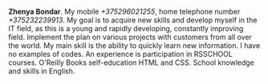 **Zhenya Bondar**.
My mobile *+375296021255*, home telephone number *+375232239913*.
My goal is to acquire new skills and develop myself in the IT field, as this is a young and rapidly developing, constantly improving field. Implement the plan on various projects with customers from all over the world.
My main skill is the ability to quickly learn new information.
I have no examples of codes.
An experience is participation in RSSCHOOL courses.
O'Reilly Books self-education HTML and CSS.
School knowledge and skills in English.

